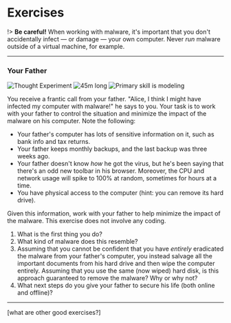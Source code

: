 # Exercises

!> **Be careful!** When working with malware, it's important that you don't accidentally infect &mdash; or damage &mdash; your own computer. Never _run_ malware outside of a virtual machine, for example.

---

### Your Father

![Thought Experiment](https://img.shields.io/badge/Type-Thought%20Experiment-success.svg)
![45m long](https://img.shields.io/badge/Duration-45m-yellow.svg)
![Primary skill is modeling](https://img.shields.io/badge/Primary%20Skill-Following%20the%20Spec-informational.svg)

You receive a frantic call from your father. "Alice, I think I might have infected my computer with malware!" he says to you. Your task is to work with your father to control the situation and minimize the impact of the malware on his computer. Note the following:

* Your father's computer has lots of sensitive information on it, such as bank info and tax returns.
* Your father keeps monthly backups, and the last backup was three weeks ago.
* Your father doesn't know _how_ he got the virus, but he's been saying that there's an odd new toolbar in his browser. Moreover, the CPU and network usage will spike to 100% at random, sometimes for hours at a time.
* You have physical access to the computer (hint: you can remove its hard drive).

Given this information, work with your father to help minimize the impact of the malware. This exercise does not involve any coding.

1. What is the first thing you do?
2. What kind of malware does this resemble?
3. Assuming that you cannot be confident that you have _entirely_ eradicated the malware from your father's computer, you instead salvage all the important documents from his hard drive and then wipe the computer entirely. Assuming that you use the same (now wiped) hard disk, is this approach guaranteed to remove the malware? Why or why not?
4. What next steps do you give your father to secure his life (both online and offline)? 

---

[what are other good exercises?]